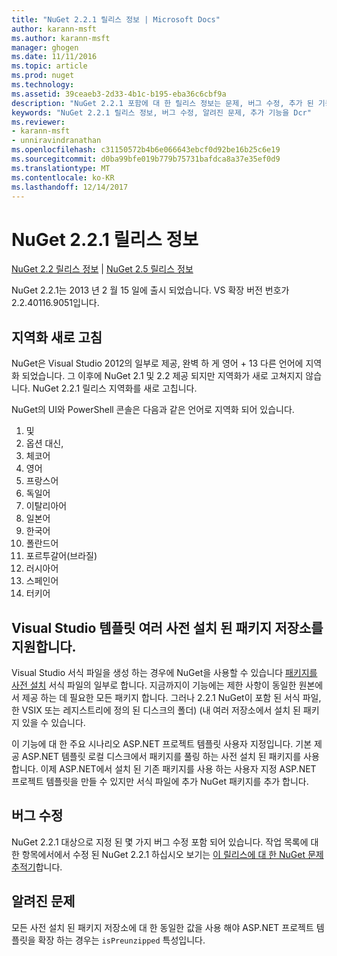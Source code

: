 ```yaml
---
title: "NuGet 2.2.1 릴리스 정보 | Microsoft Docs"
author: karann-msft
ms.author: karann-msft
manager: ghogen
ms.date: 11/11/2016
ms.topic: article
ms.prod: nuget
ms.technology: 
ms.assetid: 39ceaeb3-2d33-4b1c-b195-eba36c6cbf9a
description: "NuGet 2.2.1 포함에 대 한 릴리스 정보는 문제, 버그 수정, 추가 된 기능 및 Dcr 알려져 있습니다."
keywords: "NuGet 2.2.1 릴리스 정보, 버그 수정, 알려진 문제, 추가 기능을 Dcr"
ms.reviewer:
- karann-msft
- unniravindranathan
ms.openlocfilehash: c31150572b4b6e066643ebcf0d92be16b25c6e19
ms.sourcegitcommit: d0ba99bfe019b779b75731bafdca8a37e35ef0d9
ms.translationtype: MT
ms.contentlocale: ko-KR
ms.lasthandoff: 12/14/2017
---
```

# <a name="nuget-221-release-notes"></a>NuGet 2.2.1 릴리스 정보

[NuGet 2.2 릴리스 정보](../release-notes/nuget-2.2.md) | [NuGet 2.5 릴리스 정보](../release-notes/nuget-2.5.md)

NuGet 2.2.1는 2013 년 2 월 15 일에 출시 되었습니다.  VS 확장 버전 번호가 2.2.40116.9051입니다.

## <a name="localization-refresh"></a>지역화 새로 고침
NuGet은 Visual Studio 2012의 일부로 제공, 완벽 하 게 영어 + 13 다른 언어에 지역화 되었습니다.  그 이후에 NuGet 2.1 및 2.2 제공 되지만 지역화가 새로 고쳐지지 않습니다.  NuGet 2.2.1 릴리스 지역화를 새로 고칩니다.

NuGet의 UI와 PowerShell 콘솔은 다음과 같은 언어로 지역화 되어 있습니다.

1. 및
1. 옵션 대신,
1. 체코어
1. 영어
1. 프랑스어
1. 독일어
1. 이탈리아어
1. 일본어
1. 한국어
1. 폴란드어
1. 포르투갈어(브라질)
1. 러시아어
1. 스페인어
1. 터키어

## <a name="visual-studio-templates-support-multiple-preinstalled-package-repositories"></a>Visual Studio 템플릿 여러 사전 설치 된 패키지 저장소를 지원합니다.
Visual Studio 서식 파일을 생성 하는 경우에 NuGet을 사용할 수 있습니다 [패키지를 사전 설치](../visual-studio-extensibility/visual-studio-templates.md) 서식 파일의 일부로 합니다.  지금까지이 기능에는 제한 사항이 동일한 원본에서 제공 하는 데 필요한 모든 패키지 합니다.  그러나 2.2.1 NuGet이 포함 된 서식 파일, 한 VSIX 또는 레지스트리에 정의 된 디스크의 폴더) (내 여러 저장소에서 설치 된 패키지 있을 수 있습니다.

이 기능에 대 한 주요 시나리오 ASP.NET 프로젝트 템플릿 사용자 지정입니다.  기본 제공 ASP.NET 템플릿 로컬 디스크에서 패키지를 풀링 하는 사전 설치 된 패키지를 사용 합니다.  이제 ASP.NET에서 설치 된 기존 패키지를 사용 하는 사용자 지정 ASP.NET 프로젝트 템플릿을 만들 수 있지만 서식 파일에 추가 NuGet 패키지를 추가 합니다.

## <a name="bug-fixes"></a>버그 수정
NuGet 2.2.1 대상으로 지정 된 몇 가지 버그 수정 포함 되어 있습니다. 작업 목록에 대 한 항목에서에서 수정 된 NuGet 2.2.1 하십시오 보기는 [이 릴리스에 대 한 NuGet 문제 추적기](http://nuget.codeplex.com/workitem/list/advanced?keyword=&status=Closed&type=All&priority=All&release=NuGet%202.2.1&assignedTo=All&component=All&sortField=LastUpdatedDate&sortDirection=Descending&page=0)합니다.


## <a name="known-issues"></a>알려진 문제

모든 사전 설치 된 패키지 저장소에 대 한 동일한 값을 사용 해야 ASP.NET 프로젝트 템플릿을 확장 하는 경우는 `isPreunzipped` 특성입니다.
